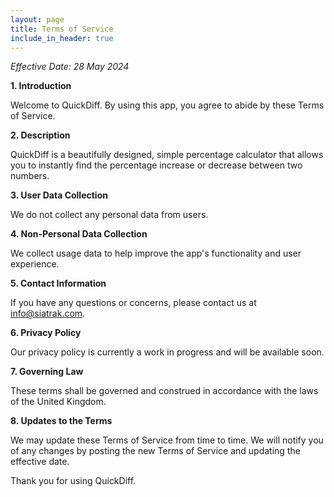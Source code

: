 ```yaml
---
layout: page
title: Terms of Service
include_in_header: true
---
```


_Effective Date: 28 May 2024_

**1. Introduction**

Welcome to QuickDiff. By using this app, you agree to abide by these Terms of Service.

**2. Description**

QuickDiff is a beautifully designed, simple percentage calculator that allows you to instantly find the percentage increase or decrease between two numbers.

**3. User Data Collection**

We do not collect any personal data from users.

**4. Non-Personal Data Collection**

We collect usage data to help improve the app's functionality and user experience.

**5. Contact Information**

If you have any questions or concerns, please contact us at info@siatrak.com.

**6. Privacy Policy**

Our privacy policy is currently a work in progress and will be available soon.

**7. Governing Law**

These terms shall be governed and construed in accordance with the laws of the United Kingdom.

**8. Updates to the Terms**

We may update these Terms of Service from time to time. We will notify you of any changes by posting the new Terms of Service and updating the effective date.

Thank you for using QuickDiff.
